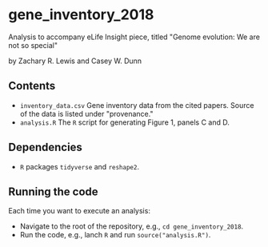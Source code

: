 # gene_inventory_2018

Analysis to accompany eLife Insight piece, titled "Genome evolution: We are not so special"

by Zachary R. Lewis and Casey W. Dunn

## Contents

- `inventory_data.csv` Gene inventory data from the cited papers. Source of the data is listed
under "provenance." 
- `analysis.R` The `R` script for generating Figure 1, panels C and D. 

## Dependencies

- `R` packages `tidyverse` and `reshape2`.

## Running the code

Each time you want to execute an analysis:

- Navigate to the root of the repository, e.g., `cd gene_inventory_2018`.
- Run the code, e.g., lanch `R` and run `source("analysis.R")`.
